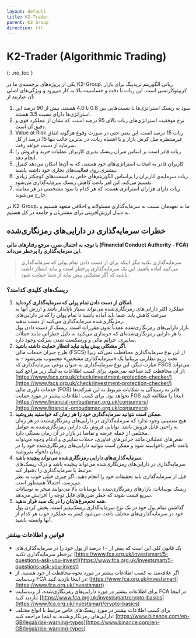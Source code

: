 ```yaml
---
layout: default
title: K2-Trader
parent: K2 Group
direction: rtl
---
```


# K2-Trader (Algorithmic Trading)
{: .no_toc }

یکی از پروژه‌های برجسته‌ی ما در K2-Group، رباتی الگوریتم تریدینگ برای بازار کریپتوکارنسی است. این ربات با دقت و حساسیت بالا به کار می‌رود و ویژگی‌های اصلی آن عبارتند از:

1. سود به ریسک استراتژی‌ها با نسبت‌هایی بین 0.8 تا 4.0 هستند. بیش از 90 درصد این استراتژی‌ها دارای نسبت 3.5 هستند.
2. نرخ موفقیت استراتژی‌های ربات بالای 95 درصد است، که نشان از عملکرد قوی و دقیق آن است.
3. Value at Risk ربات 15 درصد است. این یعنی حتی در صورت وقوع هرگونه اتفاق غیرمنتظره مثل کرش بازار و یا اشتباه ربات، در بدترین حالت تنها 15 درصد از کل سرمایه از دست خواهد رفت.
4. ربات قادر است بر اساس میزان ریسک پذیری کاربران عملیات خرید و فروش را انجام دهد.
5. کاربران قادر به انتخاب استراتژی‌های خود هستند، که به آن‌ها امکان می‌دهد کنترل بیشتری روی فعالیت‌های تجاری خود داشته باشند.
6. ربات سرمایه‌ی کاربران را براساس الگوریتم‌های خاص به قسمت‌های کوچکتر زیادی تقسیم می‌کند، این امر باعث کاهش ریسک سرمایه‌گذاری می‌شود.
7. ربات دارای هزاران استراتژی هست، که هر کدام با سود مشخصی در هر معامله خارج می‌شوند.

در K2-Group، ما به تعهدمان نسبت به سرمایه‌گذاری مسئولانه و اخلاقی متعهد هستیم و به دنبال ارزش‌آفرینی برای مشتریان و جامعه در کل هستیم.


## خطرات سرمایه‌گذاری در دارایی‌های رمزنگاری‌شده
**با توجه به احتمال ضرر، مرجع رفتارهای مالی (Financial Conduct Authority - FCA) این سرمایه‌گذاری را پرخطر می‌داند.**

> سرمایه‌گذاری نکنید مگر اینکه برای از دست دادن تمام پولی که سرمایه‌گذاری می‌کنید آماده باشید. این یک سرمایه‌گذاری پرخطر است و نباید انتظار داشته باشید که اگر مشکلی پیش بیاید از شما حمایت شود.

### ریسک‌های کلیدی کدامند؟
1. **امکان از دست دادن تمام پولی که سرمایه‌گذاری کرده‌اید.**  
   عملکرد اکثر دارایی‌های رمزنگاری‌شده می‌تواند بسیار ناپایدار باشد و ارزش آنها به سرعت کاهش یابد. شما باید آماده باشید تا تمام پولی را که در دارایی‌های رمزنگاری‌شده سرمایه‌گذاری می‌کنید از دست بدهید.  
   بازار دارایی‌های رمزنگاری‌شده عمدتاً بدون مقررات است. ریسک از دست دادن پول یا هر دارایی رمزنگاری‌شده‌ای که خریداری می‌کنید به دلیل خطراتی مانند حملات سایبری، جرائم مالی و ورشکست شدن شرکت وجود دارد.
3. **اگر مشکلی پیش بیاید نباید انتظار حمایت داشته باشید.**  
   طرح جبران خدمات مالی (FSCS) از این نوع سرمایه‌گذاری محافظت نمی‌کند زیرا تحت رژیم نظارتی بریتانیا یک «سرمایه‌گذاری مشخص» محسوب نمی‌شود - به عبارت دیگر، این نوع سرمایه‌گذاری به عنوان نوعی سرمایه‌گذاری که FSCS می‌تواند از آن محافظت کند شناخته نمی‌شود. برای کسب اطلاعات به لینک زیر مراجع کنید: [https://www.fscs.org.uk/check/investment-protection-checker/](https://www.fscs.org.uk/check/investment-protection-checker/)  
   خدمات داوری مالی (FOS) قادر به رسیدگی به شکایات مربوط به این شرکت‌ها نخواهد بود. برای کسب اطلاعات بیشتر در مورد حمایت FOS اینجا را مطالعه کنید: [https://www.financial-ombudsman.org.uk/consumers](https://www.financial-ombudsman.org.uk/consumers)
4. **ممکن است نتوانید سرمایه‌گذاری خود را هر زمان که خواستید بفروشید.**  
   هیچ تضمینی وجود ندارد که سرمایه‌گذاری در دارایی‌های رمزنگاری‌شده در هر زمان به راحتی قابل فروش باشد. توانایی فروش یک دارایی رمزنگاری‌شده به عوامل مختلفی از جمله عرضه و تقاضا در بازار در آن زمان بستگی دارد.  
   نقص‌های عملیاتی مانند خرابی‌های فناوری، حملات سایبری و ادغام وجوه می‌تواند باعث تأخیر ناخواسته شود و ممکن است نتوانید دارایی‌های رمزنگاری‌شده خود را در زمان دلخواه بفروشید.
5. **سرمایه‌گذاری‌های دارایی رمزنگاری‌شده می‌تواند پیچیده باشد.**  
   سرمایه‌گذاری در دارایی‌های رمزنگاری‌شده می‌تواند پیچیده باشد و درک ریسک‌های مرتبط با سرمایه‌گذاری را دشوار کند.  
   قبل از سرمایه‌گذاری باید تحقیقات خود را انجام دهید. اگر چیزی خیلی خوب به نظر می‌رسد، احتمالاً همینطور است.  
   ریسک نوسانات: بازارهای رمزنگاری‌شده با نوسانات بالا می‌توانند منجر به نوسانات سریع قیمت شوند که خطر ضررهای قابل توجه را افزایش می‌دهد.
6. **همه تخم‌مرغ‌هایتان را در یک سبد قرار ندهید.**  
   گذاشتن تمام پول خود در یک نوع سرمایه‌گذاری ریسک‌پذیر است. پخش کردن پول خود در سرمایه‌گذاری‌های مختلف باعث می‌شود کمتر به عملکرد خوب هر کدام از آنها وابسته باشید.
   
### قوانین و اطلاعات بیشتر
- یک قانون کلی این است که بیش از ۱۰ درصد از پول خود را در سرمایه‌گذاری‌های پرخطر سرمایه‌گذاری نکنید: [https://www.fca.org.uk/investsmart/5-questions-ask-you-invest](https://www.fca.org.uk/investsmart/5-questions-ask-you-invest)
- اگر علاقه‌مند به کسب اطلاعات بیشتر در مورد نحوه محافظت از خود هستید، از وب‌سایت FCA در اینجا بازدید کنید: [https://www.fca.org.uk/investsmart](https://www.fca.org.uk/investsmart)
- برای اطلاعات بیشتر در مورد دارایی‌های رمزنگاری‌شده، از وب‌سایت FCA در اینجا بازدید کنید: [https://www.fca.org.uk/investsmart/crypto-basics](https://www.fca.org.uk/investsmart/crypto-basics)
- برای کسب اطلاعات بیشتر در مورد ریسک‌های خاص مرتبط با انواع مختلف دارایی‌های رمزنگاری‌شده، به اینجا مراجعه کنید: [https://www.binance.com/en-GB/legal/risk-warning-types](https://www.binance.com/en-GB/legal/risk-warning-types)
